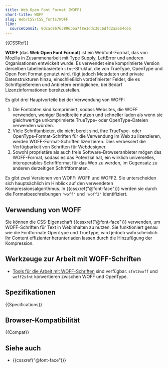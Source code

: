 ```yaml
---
title: Web Open Font Format (WOFF)
short-title: WOFF
slug: Web/CSS/CSS_fonts/WOFF
l10n:
  sourceCommit: 0dcad86763896bba7f8e1ddc30c6dfd2aa664c6b
---
```


{{CSSRef}}

**WOFF** (das **Web Open Font Format**) ist ein Webfont-Format, das von Mozilla in Zusammenarbeit mit Type Supply, LettError und anderen Organisationen entwickelt wurde. Es verwendet eine komprimierte Version derselben tabellenbasierten `sfnt`-Struktur, die von TrueType, OpenType und Open Font Format genutzt wird, fügt jedoch Metadaten und private Datenstrukturen hinzu, einschließlich vordefinierter Felder, die es Schriftgießereien und Anbietern ermöglichen, bei Bedarf Lizenzinformationen bereitzustellen.

Es gibt drei Hauptvorteile bei der Verwendung von WOFF:

1. Die Fontdaten sind komprimiert, sodass Websites, die WOFF verwenden, weniger Bandbreite nutzen und schneller laden als wenn sie gleichwertige unkomprimierte TrueType- oder OpenType-Dateien verwenden würden.
2. Viele Schriftanbieter, die nicht bereit sind, ihre TrueType- oder OpenType-Format-Schriften für die Verwendung im Web zu lizenzieren, werden WOFF-Format-Schriften lizenzieren. Dies verbessert die Verfügbarkeit von Schriften für Webdesigner.
3. Sowohl proprietäre als auch freie Software-Browseranbieter mögen das WOFF-Format, sodass es das Potenzial hat, ein wirklich universelles, interoperables Schriftformat für das Web zu werden, im Gegensatz zu anderen derzeitigen Schriftformaten.

Es gibt zwei Versionen von WOFF: WOFF und WOFF2. Sie unterscheiden sich hauptsächlich im Hinblick auf den verwendeten Kompressionsalgorithmus. In {{cssxref("@font-face")}} werden sie durch die Formatbeschreibungen `'woff'` und `'woff2'` identifiziert.

## Verwendung von WOFF

Sie können die CSS-Eigenschaft {{cssxref("@font-face")}} verwenden, um WOFF-Schriften für Text in Webinhalten zu nutzen. Sie funktioniert genau wie die Fontformate OpenType und TrueType, wird jedoch wahrscheinlich Ihr Content effizienter herunterladen lassen durch die Hinzufügung der Kompression.

## Werkzeuge zur Arbeit mit WOFF-Schriften

- [Tools für die Arbeit mit WOFF-Schriften](https://github.com/odemiral/woff2sfnt-sfnt2woff) sind verfügbar. `sfnt2woff` und `woff2sfnt` konvertieren zwischen WOFF und OpenType.

## Spezifikationen

{{Specifications}}

## Browser-Kompatibilität

{{Compat}}

## Siehe auch

- {{cssxref("@font-face")}}

